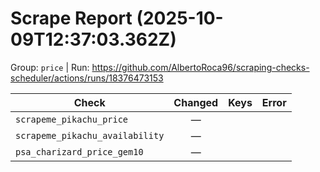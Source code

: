 # Scrape Report (2025-10-09T12:37:03.362Z)

Group: `price`  |  Run: https://github.com/AlbertoRoca96/scraping-checks-scheduler/actions/runs/18376473153

| Check | Changed | Keys | Error |
|---|:---:|:--|:--|
| `scrapeme_pikachu_price` | — |  |  |
| `scrapeme_pikachu_availability` | — |  |  |
| `psa_charizard_price_gem10` | — |  |  |
